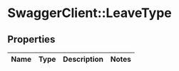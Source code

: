 # SwaggerClient::LeaveType

## Properties
Name | Type | Description | Notes
------------ | ------------- | ------------- | -------------

